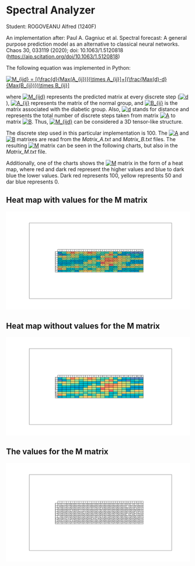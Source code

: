 # Spectral Analyzer

Student: ROGOVEANU Alfred (1240F)

An implementation after: Paul A. Gagniuc et al. Spectral forecast: A general purpose prediction model as an alternative to classical neural networks. Chaos 30, 033119 (2020); doi: 10.1063/1.5120818 (https://aip.scitation.org/doi/10.1063/1.5120818)

The following equation was implemented in Python:

<a href="https://www.codecogs.com/eqnedit.php?latex=M_{ijd}&space;=&space;[(\frac{d}{Max(A_{ij})})\times&space;A_{ij}]&plus;[(\frac{Max(d)-d}{Max(B_{ij})})\times&space;B_{ij}]" target="_blank"><img src="https://latex.codecogs.com/png.latex?M_{ijd}&space;=&space;[(\frac{d}{Max(A_{ij})})\times&space;A_{ij}]&plus;[(\frac{Max(d)-d}{Max(B_{ij})})\times&space;B_{ij}]" title="M_{ijd} = [(\frac{d}{Max(A_{ij})})\times A_{ij}]+[(\frac{Max(d)-d}{Max(B_{ij})})\times B_{ij}]" /></a>

where <a href="https://www.codecogs.com/eqnedit.php?latex=M_{ijd}" target="_blank"><img src="https://latex.codecogs.com/png.latex?M_{ijd}" title="M_{ijd}" /></a> represents the predicted matrix at every discrete step (<a href="https://www.codecogs.com/eqnedit.php?latex=d" target="_blank"><img src="https://latex.codecogs.com/png.latex?d" title="d" /></a>), <a href="https://www.codecogs.com/eqnedit.php?latex=A_{ij}" target="_blank"><img src="https://latex.codecogs.com/png.latex?A_{ij}" title="A_{ij}" /></a> represents the matrix of the normal group, and <a href="https://www.codecogs.com/eqnedit.php?latex=B_{ij}" target="_blank"><img src="https://latex.codecogs.com/png.latex?B_{ij}" title="B_{ij}" /></a> is the matrix associated with the diabetic group. Also, <a href="https://www.codecogs.com/eqnedit.php?latex=d" target="_blank"><img src="https://latex.codecogs.com/png.latex?d" title="d" /></a> stands for distance and represents the total number of discrete steps taken from matrix <a href="https://www.codecogs.com/eqnedit.php?latex=A" target="_blank"><img src="https://latex.codecogs.com/png.latex?A" title="A" /></a> to matrix <a href="https://www.codecogs.com/eqnedit.php?latex=B" target="_blank"><img src="https://latex.codecogs.com/png.latex?B" title="B" /></a>. Thus, <a href="https://www.codecogs.com/eqnedit.php?latex=M_{ijd}" target="_blank"><img src="https://latex.codecogs.com/png.latex?M_{ijd}" title="M_{ijd}" /></a> can be considered a 3D tensor-like structure.

The discrete step used in this particular implementation is 100. The <a href="https://www.codecogs.com/eqnedit.php?latex=A" target="_blank"><img src="https://latex.codecogs.com/png.latex?A" title="A" /></a> and <a href="https://www.codecogs.com/eqnedit.php?latex=B" target="_blank"><img src="https://latex.codecogs.com/png.latex?B" title="B" /></a> matrixes are read from the *Matrix_A.txt* and *Matrix_B.txt* files. The resulting <a href="https://www.codecogs.com/eqnedit.php?latex=M" target="_blank"><img src="https://latex.codecogs.com/png.latex?M" title="M" /></a> matrix can be seen in the following charts, but also in the *Matrix_M.txt* file.

Additionally, one of the charts shows the <a href="https://www.codecogs.com/eqnedit.php?latex=M" target="_blank"><img src="https://latex.codecogs.com/png.latex?M" title="M" /></a> matrix in the form of a heat map, where red and dark red represent the higher values and blue to dark blue the lower values. Dark red represents 100, yellow represents 50 and dar blue represents 0.

## Heat map with values for the M matrix
![Alt text](https://github.com/alfredrogoveanu/Bioinformatics-Spectral-Analyzer/blob/master/Matrix_M_1.png?raw=true "Spectral Analyzer chart 1")

## Heat map without values for the M matrix
![Alt text](https://github.com/alfredrogoveanu/Bioinformatics-Spectral-Analyzer/blob/master/Matrix_M_3.png?raw=true "Spectral Analyzer chart 2")

## The values for the M matrix
![Alt text](https://github.com/alfredrogoveanu/Bioinformatics-Spectral-Analyzer/blob/master/Matrix_M_2.png?raw=true "Spectral Analyzer chart 3")

